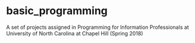 # basic_programming
A set of projects assigned in Programming for Information Professionals at University of North Carolina at Chapel Hill (Spring 2018)
